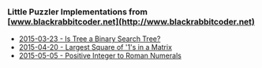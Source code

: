 
### Little Puzzler Implementations from [www.blackrabbitcoder.net](http://www.blackrabbitcoder.net)

- [2015-03-23 - Is Tree a Binary Search Tree?](http://blackrabbitcoder.net/archive/2015/03/23/little-puzzlersndashis-tree-a-binary-search-tree.aspx)
- [2015-04-20 - Largest Square of '1's in a Matrix](http://blackrabbitcoder.net/archive/2015/04/20/little-puzzlersndashlargest-square-of-lsquo1rsquos-in-a-matrix.aspx)
- [2015-05-05 - Positive Integer to Roman Numerals](http://blackrabbitcoder.net/archive/2015/05/05/little-puzzlersndashpositive-integer-to-roman-numerals.aspx)
